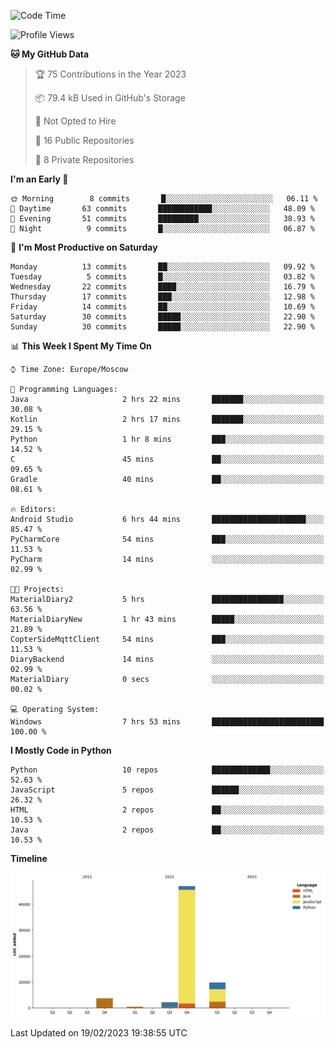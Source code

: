 <!--START_SECTION:waka-->
![Code Time](http://img.shields.io/badge/Code%20Time-33%20hrs%2023%20mins-blue)

![Profile Views](http://img.shields.io/badge/Profile%20Views-0-blue)

**🐱 My GitHub Data** 

> 🏆 75 Contributions in the Year 2023
 > 
> 📦 79.4 kB Used in GitHub's Storage 
 > 
> 🚫 Not Opted to Hire
 > 
> 📜 16 Public Repositories 
 > 
> 🔑 8 Private Repositories  
 > 
**I'm an Early 🐤** 

```text
🌞 Morning        8 commits       █░░░░░░░░░░░░░░░░░░░░░░░░   06.11 % 
🌆 Daytime       63 commits       ████████████░░░░░░░░░░░░░   48.09 % 
🌃 Evening       51 commits       █████████░░░░░░░░░░░░░░░░   38.93 % 
🌙 Night          9 commits       █░░░░░░░░░░░░░░░░░░░░░░░░   06.87 % 

```
📅 **I'm Most Productive on Saturday** 

```text
Monday          13 commits       ██░░░░░░░░░░░░░░░░░░░░░░░   09.92 % 
Tuesday          5 commits       █░░░░░░░░░░░░░░░░░░░░░░░░   03.82 % 
Wednesday       22 commits       ████░░░░░░░░░░░░░░░░░░░░░   16.79 % 
Thursday        17 commits       ███░░░░░░░░░░░░░░░░░░░░░░   12.98 % 
Friday          14 commits       ██░░░░░░░░░░░░░░░░░░░░░░░   10.69 % 
Saturday        30 commits       █████░░░░░░░░░░░░░░░░░░░░   22.90 % 
Sunday          30 commits       █████░░░░░░░░░░░░░░░░░░░░   22.90 % 

```


📊 **This Week I Spent My Time On** 

```text
⌚︎ Time Zone: Europe/Moscow

💬 Programming Languages: 
Java                     2 hrs 22 mins       ███████░░░░░░░░░░░░░░░░░░   30.08 % 
Kotlin                   2 hrs 17 mins       ███████░░░░░░░░░░░░░░░░░░   29.15 % 
Python                   1 hr 8 mins         ███░░░░░░░░░░░░░░░░░░░░░░   14.52 % 
C                        45 mins             ██░░░░░░░░░░░░░░░░░░░░░░░   09.65 % 
Gradle                   40 mins             ██░░░░░░░░░░░░░░░░░░░░░░░   08.61 % 

🔥 Editors: 
Android Studio           6 hrs 44 mins       █████████████████████░░░░   85.47 % 
PyCharmCore              54 mins             ███░░░░░░░░░░░░░░░░░░░░░░   11.53 % 
PyCharm                  14 mins             ░░░░░░░░░░░░░░░░░░░░░░░░░   02.99 % 

🐱‍💻 Projects: 
MaterialDiary2           5 hrs               ████████████████░░░░░░░░░   63.56 % 
MaterialDiaryNew         1 hr 43 mins        █████░░░░░░░░░░░░░░░░░░░░   21.89 % 
CopterSideMqttClient     54 mins             ███░░░░░░░░░░░░░░░░░░░░░░   11.53 % 
DiaryBackend             14 mins             ░░░░░░░░░░░░░░░░░░░░░░░░░   02.99 % 
MaterialDiary            0 secs              ░░░░░░░░░░░░░░░░░░░░░░░░░   00.02 % 

💻 Operating System: 
Windows                  7 hrs 53 mins       █████████████████████████   100.00 % 

```

**I Mostly Code in Python** 

```text
Python                   10 repos            █████████████░░░░░░░░░░░░   52.63 % 
JavaScript               5 repos             ██████░░░░░░░░░░░░░░░░░░░   26.32 % 
HTML                     2 repos             ██░░░░░░░░░░░░░░░░░░░░░░░   10.53 % 
Java                     2 repos             ██░░░░░░░░░░░░░░░░░░░░░░░   10.53 % 

```


**Timeline**

![Chart not found](https://raw.githubusercontent.com/Adlemex/Adlemex/main/charts/bar_graph.png) 


 Last Updated on 19/02/2023 19:38:55 UTC
<!--END_SECTION:waka-->
